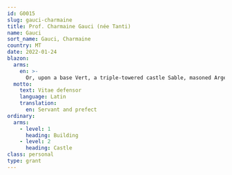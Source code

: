 ```yaml
---
id: G0015
slug: gauci-charmaine
title: Prof. Charmaine Gauci (née Tanti)
name: Gauci
sort_name: Gauci, Charmaine
country: MT
date: 2022-01-24
blazon:
  arms:
    en: >-
      Or, upon a base Vert, a triple-towered castle Sable, masoned Argent, with windows and gate closed Gules; below in fess, between two mullets Azure, a cock close of the Third, beaked proper, combed, wattled, and membered of the Fifth; upon a chief of the Sixth, a rod of Aesculapius of the First.
  motto:
    text: Vitae defensor
    language: Latin
    translation:
      en: Servant and prefect
ordinary:
  arms:
    - level: 1
      heading: Building
    - level: 2
      heading: Castle
class: personal
type: grant
---
```

